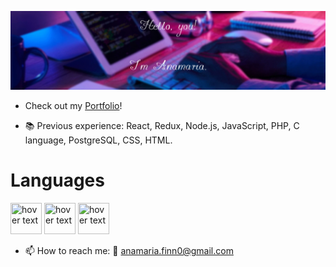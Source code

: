 ![This is an image](https://github.com/acamaras0/acamaras0/blob/main/img/banner.png)



- Check out my [Portfolio](https://acamaras0.github.io/portfolio-anamaria_camarasan/)!

- 📚 Previous experience:  React, Redux, Node.js, JavaScript, PHP, C language, PostgreSQL, CSS, HTML.
<p align="center">
  <h1> Languages </h1>
      <img src="https://upload.wikimedia.org/wikipedia/commons/thumb/a/a7/React-icon.svg/2300px-React-icon.svg.png" width="50" height="50" title="hover text">
  <img src="https://camo.githubusercontent.com/9496882abd182958bcea4238ab44f7eb8928d7a4144c150f18f6c55ceb9b4490/68747470733a2f2f6564656e742e6769746875622e696f2f537570657254696e7949636f6e732f696d616765732f7376672f6a6176617363726970742e737667" width="50" height="50" title="hover text">
  <img src="https://camo.githubusercontent.com/ff660f3b34106793e1a8008592156f3127d8465adc82e103b9f2e0ce012c70ec/68747470733a2f2f6564656e742e6769746875622e696f2f537570657254696e7949636f6e732f696d616765732f7376672f747970657363726970742e737667" width="50" height="50" title="hover text">
</p>

- 📫 How to reach me: 
 💌 anamaria.finn0@gmail.com

<!--
**acamaras0/acamaras0** is a ✨ _special_ ✨ repository because its `README.md` (this file) appears on your GitHub profile.

Here are some ideas to get you started:

- 🔭 I’m currently working on ...
- 🌱 I’m currently learning ...
- 👯 I’m looking to collaborate on ...
- 🤔 I’m looking for help with ...
- 💬 Ask me about ...
- 📫 How to reach me: ...
- 😄 Pronouns: ...
- ⚡ Fun fact: ...
-->
